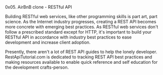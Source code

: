 0x05. AirBnB clone - RESTful API

Building RESTful web services, like other programming skills is part art, part science. As the Internet industry progresses, creating a REST API becomes more concrete with emerging best practices. As RESTful web services don't follow a prescribed standard except for HTTP, it's important to build your RESTful API in accordance with industry best practices to ease development and increase client adoption.

Presently, there aren't a lot of REST API guides to help the lonely developer. RestApiTutorial.com is dedicated to tracking REST API best practices and making resources available to enable quick reference and self education for the development crafts-person.
